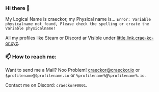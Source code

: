 ### Hi there 👋

<!--
**craeckor/craeckor** is a ✨ _special_ ✨ repository because its `README.md` (this file) appears on your GitHub profile.

Here are some ideas to get you started:

- 🔭 I’m currently working on ...
- 🌱 I’m currently learning ...
- 👯 I’m looking to collaborate on ...
- 🤔 I’m looking for help with ...
- 💬 Ask me about ...
- 📫 How to reach me: ...
- 😄 Pronouns: ...
- ⚡ Fun fact: ...
-->

My Logical Name is craeckor, my Physical name is... `Error: Variable physicalname not found, Please check the spelling or create the Variable physicalname!`

All my profiles like Steam or Discord ar Visible under [little.link.crae-kc-or.xyz](https://little.link.crae-ck-or.xyz).

### 📫 How to reach me:

Want to send me a Mail? Noo Problem! [craeckor@craeckor.io](mailto:craeckor@craeckor.io) or `$profilename@$profilename.io` or `%profilename%@%profilename%.io`.

Contact me on Discord: `craeckor#0001`.
